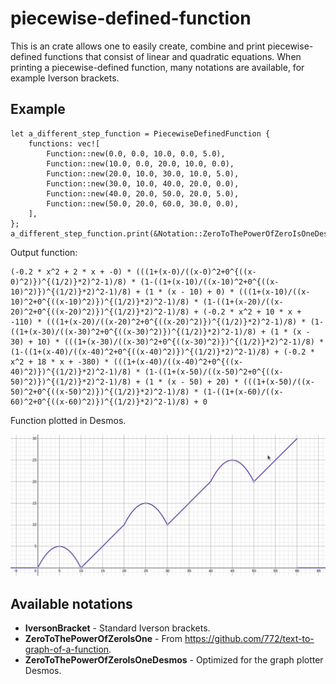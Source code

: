 # piecewise-defined-function

This is an crate allows one to easily create, combine and print piecewise-defined functions that consist of linear and quadratic equations. When printing a piecewise-defined function, many notations are available, for example Iverson brackets.

## Example

```
let a_different_step_function = PiecewiseDefinedFunction {
	functions: vec![
		Function::new(0.0, 0.0, 10.0, 0.0, 5.0),
		Function::new(10.0, 0.0, 20.0, 10.0, 0.0),
		Function::new(20.0, 10.0, 30.0, 10.0, 5.0),
		Function::new(30.0, 10.0, 40.0, 20.0, 0.0),
		Function::new(40.0, 20.0, 50.0, 20.0, 5.0),
		Function::new(50.0, 20.0, 60.0, 30.0, 0.0),
	],
};
a_different_step_function.print(&Notation::ZeroToThePowerOfZeroIsOneDesmos);
```

Output function:

```
(-0.2 * x^2 + 2 * x + -0) * (((1+(x-0)/((x-0)^2+0^{((x-0)^2)})^{(1/2)}*2)^2-1)/8) * (1-((1+(x-10)/((x-10)^2+0^{((x-10)^2)})^{(1/2)}*2)^2-1)/8) + (1 * (x - 10) + 0) * (((1+(x-10)/((x-10)^2+0^{((x-10)^2)})^{(1/2)}*2)^2-1)/8) * (1-((1+(x-20)/((x-20)^2+0^{((x-20)^2)})^{(1/2)}*2)^2-1)/8) + (-0.2 * x^2 + 10 * x + -110) * (((1+(x-20)/((x-20)^2+0^{((x-20)^2)})^{(1/2)}*2)^2-1)/8) * (1-((1+(x-30)/((x-30)^2+0^{((x-30)^2)})^{(1/2)}*2)^2-1)/8) + (1 * (x - 30) + 10) * (((1+(x-30)/((x-30)^2+0^{((x-30)^2)})^{(1/2)}*2)^2-1)/8) * (1-((1+(x-40)/((x-40)^2+0^{((x-40)^2)})^{(1/2)}*2)^2-1)/8) + (-0.2 * x^2 + 18 * x + -380) * (((1+(x-40)/((x-40)^2+0^{((x-40)^2)})^{(1/2)}*2)^2-1)/8) * (1-((1+(x-50)/((x-50)^2+0^{((x-50)^2)})^{(1/2)}*2)^2-1)/8) + (1 * (x - 50) + 20) * (((1+(x-50)/((x-50)^2+0^{((x-50)^2)})^{(1/2)}*2)^2-1)/8) * (1-((1+(x-60)/((x-60)^2+0^{((x-60)^2)})^{(1/2)}*2)^2-1)/8) + 0
```

Function plotted in Desmos.

![Example](example.png)

## Available notations

- **IversonBracket** - Standard Iverson brackets.
- **ZeroToThePowerOfZeroIsOne** - From https://github.com/772/text-to-graph-of-a-function.
- **ZeroToThePowerOfZeroIsOneDesmos** - Optimized for the graph plotter Desmos.
